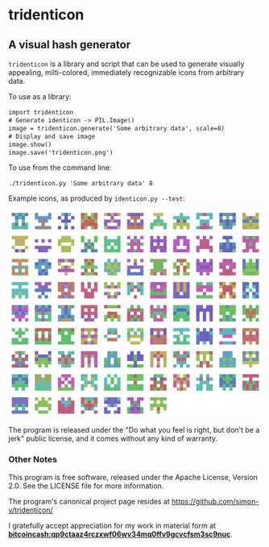# tridenticon
## A visual hash generator

`tridenticon` is a library and script that can be used to generate visually appealing, milti-colored, immediately recognizable icons from arbitrary data.

To use as a library:

    import tridenticon
    # Generate identicon -> PIL.Image()
    image = tridenticon.generate('Some arbitrary data', scale=8)
    # Display and save image
    image.show()
    image.save('tridenticon.png')

To use from the command line:

    ./tridenticon.py 'Some arbitrary data' 8

Example icons, as produced by `identicon.py --test`:

![example icons](tridenticon.png)

The program is released under the "Do what you feel is right, but don't be a jerk" public license, and it comes without any kind of warranty.

### Other Notes

This program is free software, released under the Apache License, Version 2.0. See the LICENSE file for more information.

The program's canonical project page resides at https://github.com/simon-v/tridenticon/

I gratefully accept appreciation for my work in material form at __[bitcoincash:qp9ctaaz4rczxwf06wv34mq0ffv9gcvcfsm3sc9nuc](bitcoincash:qp9ctaaz4rczxwf06wv34mq0ffv9gcvcfsm3sc9nuc)__.
